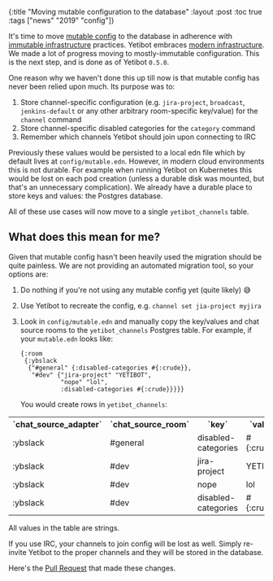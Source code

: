 {:title "Moving mutable configuration to the database"
 :layout :post
 :toc true
 :tags  ["news" "2019" "config"]}


It's time to move [mutable config](https://yetibot.com/ops-guide#mutable) to the
database in adherence with
[immutable infrastructure](https://www.digitalocean.com/community/tutorials/what-is-immutable-infrastructure)
practices. Yetibot embraces [modern infrastructure](https://devth.com/2018/dec-deep-environmental-config). We made a
lot of progress moving to mostly-immutable configuration. This is the next step,
and is done as of Yetibot `0.5.0`.

One reason why we haven't done this up till now is that mutable config has never
been relied upon much. Its purpose was to:

1. Store channel-specific configuration (e.g. `jira-project`, `broadcast`,
   `jenkins-default` or any other arbitrary room-specific key/value) for the
   `channel` command
1. Store channel-specific disabled categories for the `category` command
1. Remember which channels Yetibot should join upon connecting to IRC

Previously these values would be persisted to a local edn file which by default
lives at `config/mutable.edn`. However, in modern cloud environments this is not
durable. For example when running Yetibot on Kubernetes this would be lost on
each pod creation (unless a durable disk was mounted, but that's an unnecessary
complication). We already have a durable place to store keys and values: the
Postgres database.

All of these use cases will now move to a single `yetibot_channels` table.

## What does this mean for me?

Given that mutable config hasn't been heavily used the migration should be quite
painless. We are not providing an automated migration tool, so your options are:

1. Do nothing if you're not using any mutable config yet (quite likely) 😅
1. Use Yetibot to recreate the config, e.g. `channel set jia-project myjira`
1. Look in `config/mutable.edn` and manually copy the key/values and chat source
   rooms to the `yetibot_channels` Postgres table. For example, if your
   `mutable.edn` looks like:

   ```edn
   {:room
    {:ybslack
     {"#general" {:disabled-categories #{:crude}},
      "#dev" {"jira-project" "YETIBOT",
              "nope" "lol",
              :disabled-categories #{:crude}}}}}
   ```

   You would create rows in `yetibot_channels`:

<table>
<tr>
  <th>`chat_source_adapter`</th>
  <th>`chat_source_room`</th>
  <th>`key`</th>
  <th>`value`</th>
</tr>
<tr>
  <td>:ybslack</td>
  <td>#general</td>
  <td>disabled-categories</td>
  <td>#{:crude}</td>
</tr>
<tr>
  <td>:ybslack</td>
  <td>#dev</td>
  <td>jira-project</td>
  <td>YETIBOT</td>
</tr>
<tr>
  <td>:ybslack</td>
  <td>#dev</td>
  <td>nope</td>
  <td>lol</td>
</tr>
<tr>
  <td>:ybslack</td>
  <td>#dev</td>
  <td>disabled-categories</td>
  <td>#{:crude}</td>
</tr>

</table>

All values in the table are strings.

If you use IRC, your channels to join config will be lost as well. Simply
re-invite Yetibot to the proper channels and they will be stored in the
database.

Here's the [Pull Request](https://github.com/yetibot/yetibot.core/pull/61) that
made these changes.
